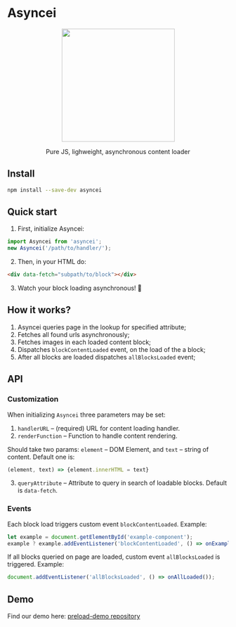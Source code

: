 # Asyncei

<p align="center">
    <img height="257" src="https://user-images.githubusercontent.com/29531824/45020709-65f4cf80-b038-11e8-944c-5c337fb57ce4.png">
    <p align="center">Pure JS, lighweight, asynchronous content loader</p>
</p>

## Install

```sh
npm install --save-dev asyncei
```

## Quick start

1. First, initialize Asyncei:

```javascript
import Asyncei from 'asyncei';
new Asyncei('/path/to/handler/');
```

2. Then, in your HTML do: 

```html
<div data-fetch="subpath/to/block"></div>
```

3. Watch your block loading asynchronous! 🎉

## How it works?

1. Asyncei queries page in the lookup for specified attribute;
2. Fetches all found urls asynchronously;
3. Fetches images in each loaded content block;
4. Dispatches `blockContentLoaded` event, on the load of the a block;
5. After all blocks are loaded dispatches `allBlocksLoaded` event;

## API
### Customization

When initializing `Asyncei` three parameters may be set:

1. `handlerURL` – (required) URL for content loading handler.
2. `renderFunction` – Function to handle content rendering. 

Should take two params: `element` – DOM Element, and `text` – string of content. Default one is:

```javascript
(element, text) => {element.innerHTML = text}
```

3. `queryAttribute` – Attribute to query in search of loadable blocks. Default is `data-fetch`.

### Events

Each block load triggers custom event `blockContentLoaded`. Example:

```javascript
let example = document.getElementById('example-component');
example ? example.addEventListener('blockContentLoaded', () => onExampleLoad()) : null;
```

If all blocks queried on page are loaded, custom event `allBlocksLoaded` is triggered. Example:

```javascript
document.addEventListener('allBlocksLoaded', () => onAllLoaded());
```

## Demo

Find our demo here: [preload-demo repository](https://github.com/alfredsgenkins/preload-demo)
